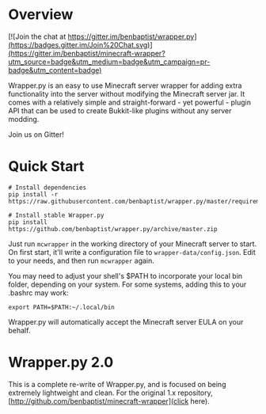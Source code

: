 # Overview #
[![Join the chat at https://gitter.im/benbaptist/wrapper.py](https://badges.gitter.im/Join%20Chat.svg)](https://gitter.im/benbaptist/minecraft-wrapper?utm_source=badge&utm_medium=badge&utm_campaign=pr-badge&utm_content=badge)

Wrapper.py is an easy to use Minecraft server wrapper for adding extra functionality into the server without modifying
the Minecraft server jar. It comes with a relatively simple and straight-forward - yet powerful - plugin API that can be used
to create Bukkit-like plugins without any server modding.

Join us on Gitter!

# Quick Start #
```
# Install dependencies
pip install -r https://raw.githubusercontent.com/benbaptist/wrapper.py/master/requirements.txt

# Install stable Wrapper.py
pip install https://github.com/benbaptist/wrapper.py/archive/master.zip
```

Just run `mcwrapper` in the working directory of your Minecraft server to start.
On first start, it'll write a configuration file to `wrapper-data/config.json`. Edit to your needs, and then run `mcwrapper` again.

You may need to adjust your shell's $PATH to incorporate your local bin folder, depending on your system. For some systems, adding this to your .bashrc may work:

```
export PATH=$PATH:~/.local/bin
```

Wrapper.py will automatically accept the Minecraft server EULA on your behalf.

# Wrapper.py 2.0 #
This is a complete re-write of Wrapper.py, and is focused on being extremely lightweight and clean. For the original 1.x repository, [http://github.com/benbaptist/minecraft-wrapper](click here).
